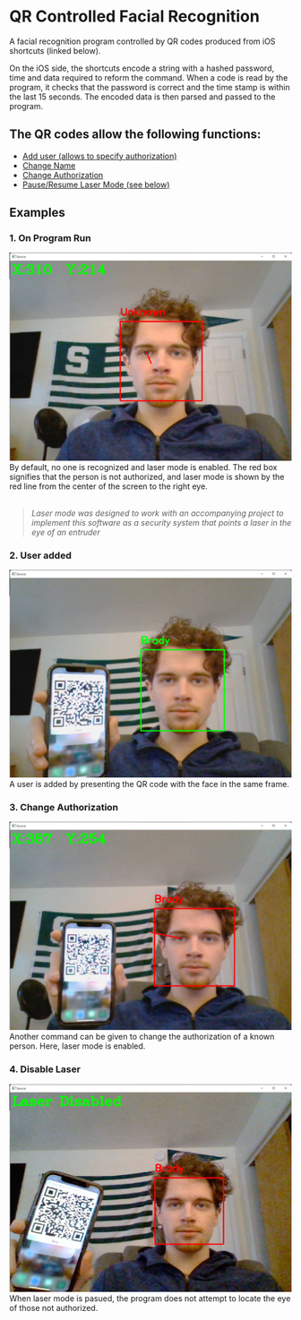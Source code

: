 # QR Controlled Facial Recognition
A facial recognition program controlled by QR codes produced from iOS shortcuts (linked below).

On the iOS side, the shortcuts encode a string with a hashed password, time and data required to reform the command.
When a code is read by the program, it checks that the password is correct and the time stamp is within the last 15 seconds.
The encoded data is then parsed and passed to the program.

## The QR codes allow the following functions:
- [Add user (allows to specify authorization)](https://www.icloud.com/shortcuts/2bf8eca27e92450db21591b15c81a3a9)
- [Change Name](https://www.icloud.com/shortcuts/a217139bd11e4558b486bda270663b61)
- [Change Authorization](https://www.icloud.com/shortcuts/5493ac5c9d7848a6aea308e01e26870f)
- [Pause/Resume Laser Mode (see below)](https://www.icloud.com/shortcuts/97f221b0ea9a4f9db150676221eb3e8d)

## Examples
### 1. On Program Run
![Image](images/SS1.png)
By default, no one is recognized and laser mode is enabled. The red box signifies that the person is not authorized, and laser mode is
shown by the red line from the center of the screen to the right eye.<br><br>
>*Laser mode was designed to work with an accompanying project to implement this software as a security system that points a laser in the eye of an entruder*

### 2. User added
![Image](images/SS2.png)
A user is added by presenting the QR code with the face in the same frame.


### 3. Change Authorization
![Image](images/SS3.png)
Another command can be given to change the authorization of a known person. Here, laser mode is enabled.

### 4. Disable Laser
![Image](images/SS5.png)
When laser mode is pasued, the program does not attempt to locate the eye of those not authorized.
